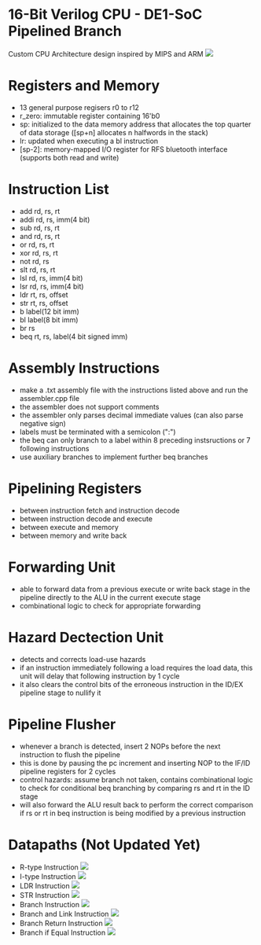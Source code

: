 # 16-Bit Verilog CPU - DE1-SoC Pipelined Branch
Custom CPU Architecture design inspired by MIPS and ARM
![](https://github.com/lhn1703/cpu_16bit/blob/main/documentation/pipelined_CPU.png)

# Registers and Memory
- 13 general purpose regisers r0 to r12
- r_zero: immutable register containing 16'b0
- sp: initialized to the data memory address that allocates the top quarter of data storage ([sp+n] allocates n halfwords in the stack) 
- lr: updated when executing a bl instruction
- [sp-2]: memory-mapped I/O register for RFS bluetooth interface (supports both read and write)

# Instruction List 
- add 	rd, rs, rt
- addi	rd, rs, imm(4 bit)
- sub  	rd, rs, rt
-	and	  rd, rs, rt
-	or	  rd, rs, rt
-	xor 	rd, rs, rt
-	not	  rd, rs
-	slt	  rd, rs, rt             
-	lsl	  rd, rs, imm(4 bit)  
-	lsr	  rd, rs, imm(4 bit)
-	ldr	  rt, rs, offset
-	str	  rt, rs, offset 
-	b	    label(12 bit imm)
-	bl	  label(8 bit imm)  
-	br	  rs               
-	beq	  rt, rs, label(4 bit signed imm)

# Assembly Instructions
- make a .txt assembly file with the instructions listed above and run the assembler.cpp file
- the assembler does not support comments 
- the assembler only parses decimal immediate values (can also parse negative sign)
- labels must be terminated with a semicolon (":")
- the beq can only branch to a label within 8 preceding instsructions or 7 following instructions 
- use auxiliary branches to implement further beq branches

# Pipelining Registers
- between instruction fetch and instruction decode
- between instruction decode and execute
- between execute and memory
- between memory and write back

# Forwarding Unit
- able to forward data from a previous execute or write back stage in the pipeline directly to the ALU in the current execute stage
- combinational logic to check for appropriate forwarding

# Hazard Dectection Unit
- detects and corrects load-use hazards
- if an instruction immediately following a load requires the load data, this unit will delay that following instruction by 1 cycle
- it also clears the control bits of the erroneous instruction in the ID/EX pipeline stage to nullify it

# Pipeline Flusher
- whenever a branch is detected, insert 2 NOPs before the next instruction to flush the pipeline
- this is done by pausing the pc increment and inserting NOP to the IF/ID pipeline registers for 2 cycles
- control hazards: assume branch not taken, contains combinational logic to check for conditional beq branching by comparing rs and rt in the ID stage
- will also forward the ALU result back to perform the correct comparison if rs or rt in beq instruction is being modified by a previous instruction

# Datapaths (Not Updated Yet)
- R-type Instruction
![](https://github.com/lhn1703/cpu_16bit/blob/main/documentation/r-type.png)
- I-type Instruction
![](https://github.com/lhn1703/cpu_16bit/blob/main/documentation/i-type.png)
- LDR Instruction
![](https://github.com/lhn1703/cpu_16bit/blob/main/documentation/ldr.png)
- STR Instruction
![](https://github.com/lhn1703/cpu_16bit/blob/main/documentation/str.png)
- Branch Instruction
![](https://github.com/lhn1703/cpu_16bit/blob/main/documentation/branch.png)
- Branch and Link Instruction
![](https://github.com/lhn1703/cpu_16bit/blob/main/documentation/bl.png)
- Branch Return Instruction
![](https://github.com/lhn1703/cpu_16bit/blob/main/documentation/br.png)
- Branch if Equal Instruction
![](https://github.com/lhn1703/cpu_16bit/blob/main/documentation/beq.png)
